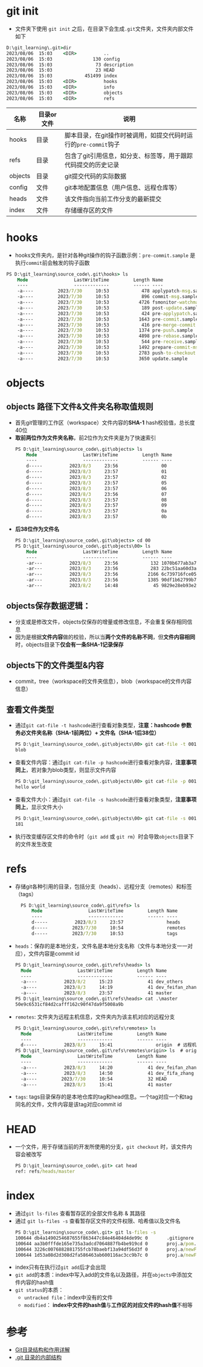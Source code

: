 # git init
* 文件夹下使用 `git init` 之后，在目录下会生成`.git`文件夹，文件夹内部文件如下
```cmd
D:\git_learning\.git>dir
2023/08/06  15:03    <DIR>          ..
2023/08/06  15:03               130 config
2023/08/06  15:03                73 description
2023/08/06  15:03                23 HEAD
2023/08/06  15:03            451499 index
2023/08/06  15:03    <DIR>          hooks
2023/08/06  15:03    <DIR>          info
2023/08/06  15:03    <DIR>          objects
2023/08/06  15:03    <DIR>          refs
```
|名称|目录or文件|说明|
|--|--|--|
|hooks|目录|脚本目录，在git操作时被调用，如提交代码时运行的`pre-commit`钩子|
|refs|目录|包含了git引用信息，如分支、标签等，用于跟踪代码提交的历史记录|
|objects|目录|git提交代码的实际数据|
|config|文件|git本地配置信息（用户信息、远程仓库等）|
|heads|文件|该文件指向当前工作分支的最新提交|
|index|文件|存储缓存区的文件|

# hooks
* hooks文件夹内，是针对各种git操作的钩子函数示例：`pre-commit.sample` 是 执行`commit`前会触发的钩子函数
```cmd
PS D:\git_learning\source_code\.git\hooks> ls
    Mode                 LastWriteTime         Length Name
    ----                 -------------         ------ ----
    -a----         2023/7/30     10:53            478 applypatch-msg.sample
    -a----         2023/7/30     10:53            896 commit-msg.sample
    -a----         2023/7/30     10:53           4726 fsmonitor-watchman.sample
    -a----         2023/7/30     10:53            189 post-update.sample
    -a----         2023/7/30     10:53            424 pre-applypatch.sample
    -a----         2023/7/30     10:53           1643 pre-commit.sample
    -a----         2023/7/30     10:53            416 pre-merge-commit.sample
    -a----         2023/7/30     10:53           1374 pre-push.sample
    -a----         2023/7/30     10:53           4898 pre-rebase.sample
    -a----         2023/7/30     10:53            544 pre-receive.sample
    -a----         2023/7/30     10:53           1492 prepare-commit-msg.sample
    -a----         2023/7/30     10:53           2783 push-to-checkout.sample
    -a----         2023/7/30     10:53           3650 update.sample
```

# objects
## objects 路径下文件&文件夹名称取值规则
* 首先git管理的工作区（workspace）文件内容的**SHA-1** hash校验值，总长度40位
* **取前两位作为文件夹名称**，前2位作为文件夹是为了快速索引
  ```cmd
  PS D:\git_learning\source_code\.git\objects> ls
      Mode                 LastWriteTime         Length Name
      ----                 -------------         ------ ----
      d-----          2023/8/3     23:56                00
      d-----          2023/8/3     23:57                01
      d-----          2023/8/3     23:57                02
      d-----          2023/8/3     23:57                05
      d-----          2023/8/3     23:57                06
      d-----          2023/8/3     23:56                07
      d-----          2023/8/3     23:57                08
      d-----          2023/8/3     23:57                09
      d-----          2023/8/3     23:57                0a
      d-----          2023/8/3     23:57                0b
  ```
* **后38位作为文件名**
  ```cmd
  PS D:\git_learning\source_code\.git\objects> cd 00
  PS D:\git_learning\source_code\.git\objects\00> ls
      Mode                 LastWriteTime         Length Name
      ----                 -------------         ------ ----
      -ar---          2023/8/3     23:56            132 1070b677ab3a705a8e6dd16f89578bbd47c4d8
      -ar---          2023/8/3     23:56            283 22bc51aa60d3ae0d2e166a53e77ca1af50c816
      -ar---          2023/8/3     23:56           2166 6c739716fce05ce8976564cfb8ff854ae3a020
      -ar---          2023/8/3     23:56           1385 90df1b62799b727a5335f7209a442015d8a42b
      -ar---          2023/8/2     14:48             45 9829e28eb93e21910f84964e9a28279ee82441
  ```

## objects保存数据逻辑：
* 分支或是修改文件，objects仅保存的增量或修改信息，不会重复保存相同信息
* 因为是根据**文件内容**做的校验，所以当**两个文件的名称不同**，但**文件内容相同**时，objects目录下**仅会有一条SHA-1记录保存**

## objects下的文件类型&内容
* commit，tree（workspace的文件夹信息），blob（workspace的文件内容信息）
## 查看文件类型
* 通过`git cat-file -t hashcode`进行查看对象类型，**注意：hashcode 参数务必文件夹名称（SHA-1前两位）+ 文件名（SHA-1后38位）**
    ```cmd
    PS D:\git_learning\source_code\.git\objects\00> git cat-file -t 001070b677ab3a705a8e6dd16f89578bbd47c4d8
    blob
    ```
* 查看文件内容：通过`git cat-file -p hashcode`进行查看对象内容，**注意事项同上**，若对象为blob类型，则显示文件内容
    ```cmd
    PS D:\git_learning\source_code\.git\objects\00> git cat-file -p 001070b677ab3a705a8e6dd16f89578bbd47c4d8
    hello world
    ```
* 查看文件大小：通过`git cat-file -s hashcode`进行查看对象类型，**注意事项同上**，显示文件大小
  ```cmd
  PS D:\git_learning\source_code\.git\objects\00> git cat-file -s 001070b677ab3a705a8e6dd16f89578bbd47c4d8
  181
  ```
* 执行改变缓存区文件的命令时（`git add` 或 `git rm`）时会导致`objects`目录下的文件发生改变

# refs
* 存储git各种引用的目录，包括分支（heads）、远程分支（remotes）和标签（tags）
  ```cmd
    PS D:\git_learning\source_code\.git\refs> ls
        Mode                 LastWriteTime         Length Name
        ----                 -------------         ------ ----
        d-----          2023/8/3     23:57                heads
        d-----         2023/7/30     10:54                remotes
        d-----         2023/7/30     10:53                tags
  ```

* `heads`：保存的是本地分支，文件名是本地分支名称（文件与本地分支一一对应），文件内容是commit id
  ```cmd
  PS D:\git_learning\source_code\.git\refs\heads> ls
    Mode                 LastWriteTime         Length Name
    ----                 -------------         ------ ----
    -a----          2023/8/2     15:23             41 dev_others
    -a----          2023/8/3     14:19             41 dev_feifan_zhang
    -a----          2023/8/3     23:57             41 master
  PS D:\git_learning\source_code\.git\refs\heads> cat .\master
  50e9c6531cf84d2cafff162c90f47da9f5008a9b
  ```
* `remotes`: 文件夹为远程主机信息，文件夹内为该主机对应的远程分支
  ```cmd
  PS D:\git_learning\source_code\.git\refs\remotes> ls
    Mode                 LastWriteTime         Length Name
    ----                 -------------         ------ ----
    d-----          2023/8/3     15:41                origin  # 远程机名称为origin
  PS D:\git_learning\source_code\.git\refs\remotes\origin> ls  # origin路径下的全部远程分支名称
    Mode                 LastWriteTime         Length Name
    ----                 -------------         ------ ----
    -a----          2023/8/3     14:20             41 dev_feifan_zhang
    -a----          2023/8/3     14:50             41 dev_fifa_zhang
    -a----         2023/7/30     10:54             32 HEAD
    -a----          2023/8/3     15:41             41 master
  ```
* `tags`: tags目录保存的是本地仓库的tag和head信息。一个tag对应一个和tag同名的文件，文件内容是该tag对应commit id

# HEAD
* 一个文件，用于存储当前的开发所使用的分支，`git checkout` 时，该文件内容会被改写
  ```cmd
  PS D:\git_learning\source_code\.git> cat head
  ref: refs/heads/master
  ```

# index
* 通过`git ls-files` 查看暂存区的全部文件名称 & 其路径
* 通过 `git ls-files -s` 查看暂存区文件的文件权限、哈希值以及文件名
  ```cmd
  PS D:\git_learning\source_code\.git> git ls-files -s
  100644 db4a1490254687655f863447c84e46404d4de99c 0       .gitignore
  100644 aa3b0fffde165e735a3adcd7064887fb4be919cd 0       proj.a/pom.xml
  100644 3226c0076882881755fcb78baebf13a94df56d3f 0       proj.a/newFile1.java
  100644 1d53a08d2d308d2fa586463ab600116ac3cc9b7c 0       proj.a/newFile2.java
  ```
* index只有在执行过`git add`后才会出现
* `git add`的本质：index中写入add的文件名以及路径，并在`objects`中添加文件内容的hash值
* `git status`的本质：
  * `untracked file`：index中没有的文件
  * `modified`： **index中文件的hash值**与**工作区的对应文件的hash值**不相等

# 参考
* [Git目录结构和作用详解](https://www.itzhimei.com/archives/3613.html)
* [.git 目录的内部结构](https://cloud.tencent.com/developer/article/2215345?areaSource=102001.18&traceId=6SC4YVecRcwJ_SOvz2jpU)